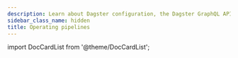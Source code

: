 ```yaml
---
description: Learn about Dagster configuration, the Dagster GraphQL API and client, concurrency best practices, the Dagster UI and user settings, and run executors.
sidebar_class_name: hidden
title: Operating pipelines
---
```


import DocCardList from '@theme/DocCardList';

<DocCardList />
